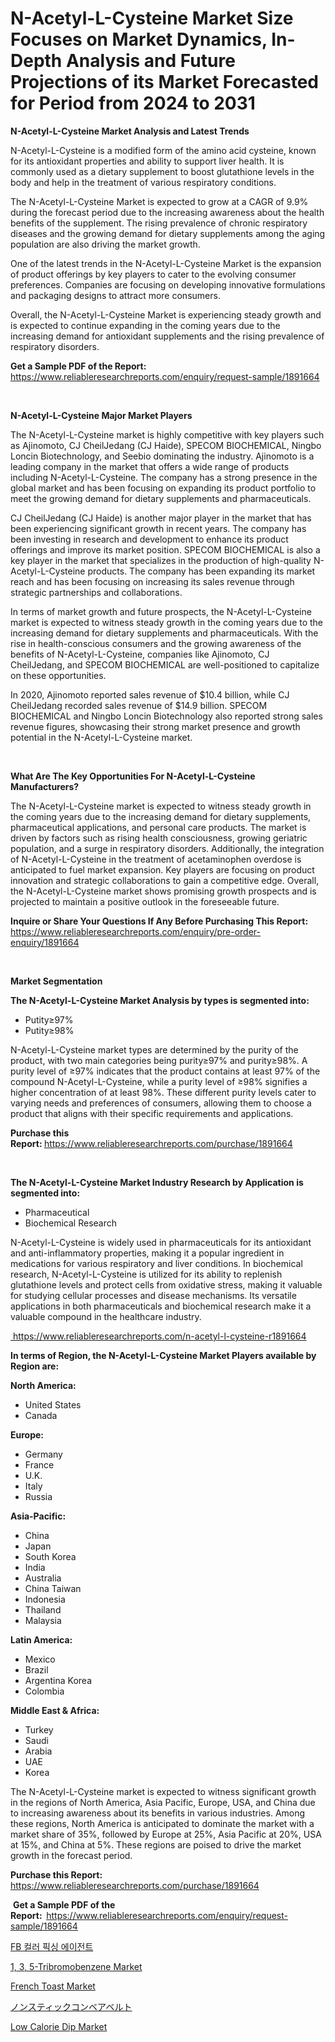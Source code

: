 <p><h1>N-Acetyl-L-Cysteine Market Size Focuses on Market Dynamics, In-Depth Analysis and Future Projections of its Market Forecasted for Period from 2024 to 2031</h1></p><p><strong>N-Acetyl-L-Cysteine Market Analysis and Latest Trends</strong></p>
<p><p>N-Acetyl-L-Cysteine is a modified form of the amino acid cysteine, known for its antioxidant properties and ability to support liver health. It is commonly used as a dietary supplement to boost glutathione levels in the body and help in the treatment of various respiratory conditions.</p><p>The N-Acetyl-L-Cysteine Market is expected to grow at a CAGR of 9.9% during the forecast period due to the increasing awareness about the health benefits of the supplement. The rising prevalence of chronic respiratory diseases and the growing demand for dietary supplements among the aging population are also driving the market growth.</p><p>One of the latest trends in the N-Acetyl-L-Cysteine Market is the expansion of product offerings by key players to cater to the evolving consumer preferences. Companies are focusing on developing innovative formulations and packaging designs to attract more consumers.</p><p>Overall, the N-Acetyl-L-Cysteine Market is experiencing steady growth and is expected to continue expanding in the coming years due to the increasing demand for antioxidant supplements and the rising prevalence of respiratory disorders.</p></p>
<p><strong>Get a Sample PDF of the Report:&nbsp;</strong> <a href="https://www.reliableresearchreports.com/enquiry/request-sample/1891664">https://www.reliableresearchreports.com/enquiry/request-sample/1891664</a></p>
<p>&nbsp;</p>
<p><strong>N-Acetyl-L-Cysteine Major Market Players</strong></p>
<p><p>The N-Acetyl-L-Cysteine market is highly competitive with key players such as Ajinomoto, CJ CheilJedang (CJ Haide), SPECOM BIOCHEMICAL, Ningbo Loncin Biotechnology, and Seebio dominating the industry. Ajinomoto is a leading company in the market that offers a wide range of products including N-Acetyl-L-Cysteine. The company has a strong presence in the global market and has been focusing on expanding its product portfolio to meet the growing demand for dietary supplements and pharmaceuticals.</p><p>CJ CheilJedang (CJ Haide) is another major player in the market that has been experiencing significant growth in recent years. The company has been investing in research and development to enhance its product offerings and improve its market position. SPECOM BIOCHEMICAL is also a key player in the market that specializes in the production of high-quality N-Acetyl-L-Cysteine products. The company has been expanding its market reach and has been focusing on increasing its sales revenue through strategic partnerships and collaborations.</p><p>In terms of market growth and future prospects, the N-Acetyl-L-Cysteine market is expected to witness steady growth in the coming years due to the increasing demand for dietary supplements and pharmaceuticals. With the rise in health-conscious consumers and the growing awareness of the benefits of N-Acetyl-L-Cysteine, companies like Ajinomoto, CJ CheilJedang, and SPECOM BIOCHEMICAL are well-positioned to capitalize on these opportunities.</p><p>In 2020, Ajinomoto reported sales revenue of $10.4 billion, while CJ CheilJedang recorded sales revenue of $14.9 billion. SPECOM BIOCHEMICAL and Ningbo Loncin Biotechnology also reported strong sales revenue figures, showcasing their strong market presence and growth potential in the N-Acetyl-L-Cysteine market.</p></p>
<p>&nbsp;</p>
<p><strong>What Are The Key Opportunities For N-Acetyl-L-Cysteine Manufacturers?</strong></p>
<p><p>The N-Acetyl-L-Cysteine market is expected to witness steady growth in the coming years due to the increasing demand for dietary supplements, pharmaceutical applications, and personal care products. The market is driven by factors such as rising health consciousness, growing geriatric population, and a surge in respiratory disorders. Additionally, the integration of N-Acetyl-L-Cysteine in the treatment of acetaminophen overdose is anticipated to fuel market expansion. Key players are focusing on product innovation and strategic collaborations to gain a competitive edge. Overall, the N-Acetyl-L-Cysteine market shows promising growth prospects and is projected to maintain a positive outlook in the foreseeable future.</p></p>
<p><strong>Inquire or Share Your Questions If Any Before Purchasing This Report:</strong> <a href="https://www.reliableresearchreports.com/enquiry/pre-order-enquiry/1891664">https://www.reliableresearchreports.com/enquiry/pre-order-enquiry/1891664</a></p>
<p>&nbsp;</p>
<p><strong>Market Segmentation</strong></p>
<p><strong>The N-Acetyl-L-Cysteine Market Analysis by types is segmented into:</strong></p>
<p><ul><li>Putity≥97%</li><li>Putity≥98%</li></ul></p>
<p><p>N-Acetyl-L-Cysteine market types are determined by the purity of the product, with two main categories being purity≥97% and purity≥98%. A purity level of ≥97% indicates that the product contains at least 97% of the compound N-Acetyl-L-Cysteine, while a purity level of ≥98% signifies a higher concentration of at least 98%. These different purity levels cater to varying needs and preferences of consumers, allowing them to choose a product that aligns with their specific requirements and applications.</p></p>
<p><strong>Purchase this Report:&nbsp;</strong><a href="https://www.reliableresearchreports.com/purchase/1891664">https://www.reliableresearchreports.com/purchase/1891664</a></p>
<p>&nbsp;</p>
<p><strong>The N-Acetyl-L-Cysteine Market Industry Research by Application is segmented into:</strong></p>
<p><ul><li>Pharmaceutical</li><li>Biochemical Research</li></ul></p>
<p><p>N-Acetyl-L-Cysteine is widely used in pharmaceuticals for its antioxidant and anti-inflammatory properties, making it a popular ingredient in medications for various respiratory and liver conditions. In biochemical research, N-Acetyl-L-Cysteine is utilized for its ability to replenish glutathione levels and protect cells from oxidative stress, making it valuable for studying cellular processes and disease mechanisms. Its versatile applications in both pharmaceuticals and biochemical research make it a valuable compound in the healthcare industry.</p></p>
<p><a href="https://www.reliableresearchreports.com/n-acetyl-l-cysteine-r1891664">&nbsp;https://www.reliableresearchreports.com/n-acetyl-l-cysteine-r1891664</a></p>
<p><strong>In terms of Region, the N-Acetyl-L-Cysteine Market Players available by Region are:</strong></p>
<p>
    <p> <strong> North America: </strong>
        <ul>
            <li>United States</li>
            <li>Canada</li>
        </ul>
        </p> 
    <p> <strong> Europe: </strong>
        <ul>
            <li>Germany</li>
            <li>France</li>
            <li>U.K.</li>
            <li>Italy</li>
            <li>Russia</li>
        </ul>
        </p> 
    <p> <strong> Asia-Pacific: </strong>
        <ul>
            <li>China</li>
            <li>Japan</li>
            <li>South Korea</li>
            <li>India</li>
            <li>Australia</li>
            <li>China Taiwan</li>
            <li>Indonesia</li>
            <li>Thailand</li>
            <li>Malaysia</li>
        </ul>
        </p> 
    <p> <strong> Latin America: </strong>
        <ul>
            <li>Mexico</li>
            <li>Brazil</li>
            <li>Argentina Korea</li>
            <li>Colombia</li>
        </ul>
        </p> 
    <p> <strong> Middle East & Africa: </strong>
        <ul>
            <li>Turkey</li>
            <li>Saudi</li>
            <li>Arabia</li>
            <li>UAE</li>
            <li>Korea</li>
        </ul>
    </p>
    </p>
<p><p>The N-Acetyl-L-Cysteine market is expected to witness significant growth in the regions of North America, Asia Pacific, Europe, USA, and China due to increasing awareness about its benefits in various industries. Among these regions, North America is anticipated to dominate the market with a market share of 35%, followed by Europe at 25%, Asia Pacific at 20%, USA at 15%, and China at 5%. These regions are poised to drive the market growth in the forecast period.</p></p>
<p><strong>Purchase this Report: </strong><a href="https://www.reliableresearchreports.com/purchase/1891664">https://www.reliableresearchreports.com/purchase/1891664</a></p>
<p>&nbsp;<strong>Get a Sample PDF of the Report:&nbsp;&nbsp;</strong><a href="https://www.reliableresearchreports.com/enquiry/request-sample/1891664">https://www.reliableresearchreports.com/enquiry/request-sample/1891664</a></p>
<p><strong></strong></p>
<p><p><a href="https://github.com/Marcosoenrt565736/Market-Research-Report-List-1/blob/main/4694520124758.md">FB 컬러 픽싱 에이전트</a></p><p><a href="https://github.com/anwarsahrul281/Market-Research-Report-List-1/blob/main/1-3-5-tribromobenzene-market.md">1, 3, 5-Tribromobenzene Market</a></p><p><a href="https://issuu.com/reportprime-2/docs/french-toast-market-size-2030.pptx">French Toast Market</a></p><p><a href="https://github.com/adcxff01450218/Market-Research-Report-List-2/blob/main/5328553115070.md">ノンスティックコンベアベルト</a></p><p><a href="https://issuu.com/reportprime-2/docs/low-calorie-dip-market-size-2030.pptx">Low Calorie Dip Market</a></p></p>